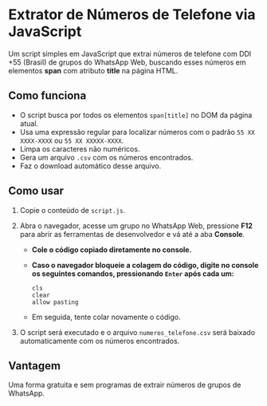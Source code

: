 
# Extrator de Números de Telefone via JavaScript

Um script simples em JavaScript que extrai números de telefone com DDI +55 (Brasil) de grupos do WhatsApp Web, buscando esses números em elementos **span** com atributo **title** na página HTML.

## Como funciona

- O script busca por todos os elementos `span[title]` no DOM da página atual.
- Usa uma expressão regular para localizar números com o padrão `55 XX XXXX-XXXX` ou `55 XX XXXXX-XXXX`.
- Limpa os caracteres não numéricos.
- Gera um arquivo `.csv` com os números encontrados.
- Faz o download automático desse arquivo.

## Como usar

1. Copie o conteúdo de `script.js`.

2. Abra o navegador, acesse um grupo no WhatsApp Web, pressione **F12** para abrir as ferramentas de desenvolvedor e vá até a aba **Console**.

   - **Cole o código copiado diretamente no console.**
   - **Caso o navegador bloqueie a colagem do código, digite no console os seguintes comandos, pressionando `Enter` após cada um:**

     ```
     cls
     clear
     allow pasting
     ```

   - Em seguida, tente colar novamente o código.

3. O script será executado e o arquivo `numeros_telefone.csv` será baixado automaticamente com os números encontrados.

## Vantagem

Uma forma gratuita e sem programas de extrair números de grupos de WhatsApp.

